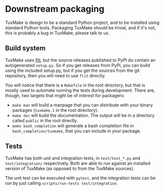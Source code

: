 # Downstream packaging

TuxMake is design to be a standard Python project, and to be installed using
standard Python tools. Packaging TuxMake should be trivial, and if it's not,
this is probably a bug in TuxMake, please talk to us.

## Build system

TuxMake uses [flit](https://flit.readthedocs.io/), but the source releases
published to PyPI do contain an autogenerated `setup.py`. So if you get
releases from PyPI, you can build using the included setup.py, but if you get
the sources from the git repository, then you will need to use `flit` directly.

You will notice that there is a `Makefile` in the root directory, but that is
mostly used to automate running the tests during development. There are,
though, two targets that might be of interest for packagers:

- `make man` will build a manpage that you can distribute with your binary
  packages (`tuxmake.1` in the root directory).
- `make doc` will build the documentation. The output will be in a directory
  called `public` in the root directly.
- `make bash_completion` will generate a bash completion file in
  `bash_completion/tuxmake`, that you can include in your package.

## Tests

TuxMake has both unit and integration tests, in `test/test_*.py` and
`test/integration/` respectively. Both are able to run against an installed
version of TuxMake (as opposed to from the TuxMake sources).

The unit test can be executed with `pytest`, and the integration tests can be
run by just calling `scripts/run-tests test/integration`.

